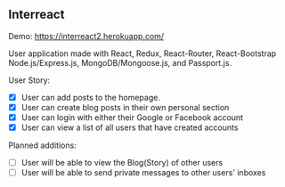 
## Interreact

Demo: https://interreact2.herokuapp.com/

User application made with React, Redux, React-Router, React-Bootstrap Node.js/Express.js, MongoDB/Mongoose.js, and Passport.js.

User Story:

- [x] User can add posts to the homepage. 
- [x] User can create blog posts in their own personal section
- [x] User can login with either their Google  or Facebook account
- [x] User can view a list of all users that have created accounts

Planned additions: 
- [ ] User will be able to view the Blog(Story) of other users
- [ ] User will be able to send private messages to other users' inboxes

